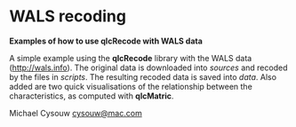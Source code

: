 WALS recoding
=========

**Examples of how to use qlcRecode with WALS data**

A simple example using the **qlcRecode** library with the WALS data (http://wals.info). The original data is downloaded into *sources* and recoded by the files in *scripts*. The resulting recoded data is saved into *data*. Also added are two quick visualisations of the relationship between the characteristics, as computed with **qlcMatric**.

Michael Cysouw
cysouw@mac.com